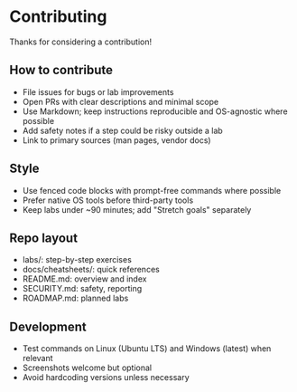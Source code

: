 # Contributing

Thanks for considering a contribution!

## How to contribute
- File issues for bugs or lab improvements
- Open PRs with clear descriptions and minimal scope
- Use Markdown; keep instructions reproducible and OS-agnostic where possible
- Add safety notes if a step could be risky outside a lab
- Link to primary sources (man pages, vendor docs)

## Style
- Use fenced code blocks with prompt-free commands where possible
- Prefer native OS tools before third-party tools
- Keep labs under ~90 minutes; add "Stretch goals" separately

## Repo layout
- labs/: step-by-step exercises
- docs/cheatsheets/: quick references
- README.md: overview and index
- SECURITY.md: safety, reporting
- ROADMAP.md: planned labs

## Development
- Test commands on Linux (Ubuntu LTS) and Windows (latest) when relevant
- Screenshots welcome but optional
- Avoid hardcoding versions unless necessary
